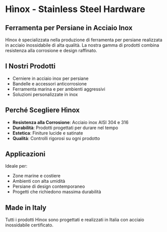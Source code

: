 # Hìnox - Stainless Steel Hardware

## Ferramenta per Persiane in Acciaio Inox

Hìnox è specializzata nella produzione di ferramenta per persiane realizzata in acciaio inossidabile di alta qualità. La nostra gamma di prodotti combina resistenza alla corrosione e design raffinato.

## I Nostri Prodotti

- Cerniere in acciaio inox per persiane
- Bandelle e accessori anticorrosione
- Ferramenta marina e per ambienti aggressivi
- Soluzioni personalizzate in inox

## Perché Scegliere Hìnox

- **Resistenza alla Corrosione**: Acciaio inox AISI 304 e 316
- **Durabilità**: Prodotti progettati per durare nel tempo
- **Estetica**: Finiture lucide e satinate
- **Qualità**: Controlli rigorosi su ogni prodotto

## Applicazioni

Ideale per:
- Zone marine e costiere
- Ambienti con alta umidità
- Persiane di design contemporaneo
- Progetti che richiedono massima durabilità

## Made in Italy

Tutti i prodotti Hìnox sono progettati e realizzati in Italia con acciaio inossidabile certificato.
